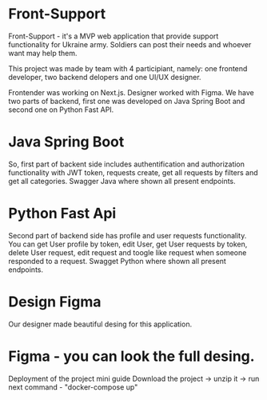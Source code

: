 # Front-Support
Front-Support - it's a MVP web application that provide support functionality for Ukraine army. Soldiers can post their needs and whoever want may help them.

This project was made by team with 4 participiant, namely: one frontend developer, two backend delopers and one UI/UX designer.

Frontender was working on Next.js. Designer worked with Figma. We have two parts of backend, first one was developed on Java Spring Boot and second one on Python Fast API.

# Java Spring Boot
So, first part of backent side includes authentification and authorization functionality with JWT token, requests create, get all requests by filters and get all categories. Swagger Java where shown all present endpoints.

# Python Fast Api
Second part of backend side has profile and user requests functionality. You can get User profile by token, edit User, get User requests by token, delete User request, edit request and toogle like request when someone responded to a request. Swagget Python where shown all present endpoints.

# Design Figma
Our designer made beautiful desing for this application.

# Figma - you can look the full desing.

Deployment of the project mini guide
Download the project -> unzip it -> run next command - "docker-compose up"
